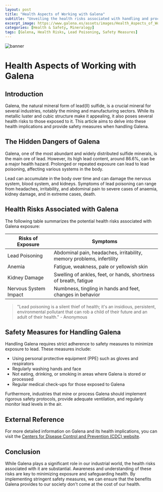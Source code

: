 ```yaml
---
layout: post
title: "Health Aspects of Working with Galena"
subtitle: "Unveiling the health risks associated with handling and processing Galena, a vital mineral in our everyday life."
excerpt_image: https://www.galena.es/assets/images/Health_Aspects_of_Working_with_Galena.png
categories: [Health & Safety, Mineralogy]
tags: [Galena, Health Risks, Lead Poisoning, Safety Measures]
---
```


![banner](https://www.galena.es/assets/images/Health_Aspects_of_Working_with_Galena.png "Image illustrating the health risks associated with handling Galena, emphasizing safety precautions and the potential dangers of lead exposure, with a focus on proper safety measures in mining and processing.")

# Health Aspects of Working with Galena

## Introduction

Galena, the natural mineral form of lead(II) sulfide, is a crucial mineral for several industries, notably the mining and manufacturing sectors. While its metallic luster and cubic structure make it appealing, it also poses several health risks to those exposed to it. This article aims to delve into these health implications and provide safety measures when handling Galena.

## The Hidden Dangers of Galena 

Galena, one of the most abundant and widely distributed sulfide minerals, is the main ore of lead. However, its high lead content, around 86.6%, can be a major health hazard. Prolonged or repeated exposure can lead to lead poisoning, affecting various systems in the body.

Lead can accumulate in the body over time and can damage the nervous system, blood system, and kidneys. Symptoms of lead poisoning can range from headaches, irritability, and abdominal pain to severe cases of anaemia, kidney damage, and in extreme cases, death.

## Health Risks Associated with Galena

The following table summarizes the potential health risks associated with Galena exposure:

| Risks of Exposure | Symptoms |
|---|---|
| Lead Poisoning | Abdominal pain, headaches, irritability, memory problems, infertility |
| Anemia | Fatigue, weakness, pale or yellowish skin |
| Kidney Damage | Swelling of ankles, feet, or hands, shortness of breath, fatigue |
| Nervous System Impact | Numbness, tingling in hands and feet, changes in behavior |

> "Lead poisoning is a silent thief of health; it's an insidious, persistent, environmental pollutant that can rob a child of their future and an adult of their health." - Anonymous

## Safety Measures for Handling Galena

Handling Galena requires strict adherence to safety measures to minimize exposure to lead. These measures include:

- Using personal protective equipment (PPE) such as gloves and respirators
- Regularly washing hands and face
- Not eating, drinking, or smoking in areas where Galena is stored or processed
- Regular medical check-ups for those exposed to Galena

Furthermore, industries that mine or process Galena should implement rigorous safety protocols, provide adequate ventilation, and regularly monitor lead levels in the air.

## External Reference

For more detailed information on Galena and its health implications, you can visit the [Centers for Disease Control and Prevention (CDC) website](https://www.cdc.gov/niosh/topics/lead/health.html).

## Conclusion

While Galena plays a significant role in our industrial world, the health risks associated with it are substantial. Awareness and understanding of these risks are key to minimizing exposure and safeguarding health. By implementing stringent safety measures, we can ensure that the benefits Galena provides to our society don't come at the cost of our health.